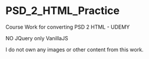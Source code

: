 # PSD_2_HTML_Practice


Course Work for converting PSD 2 HTML - UDEMY 

NO JQuery only VanillaJS

I do not own any images or other content from this work.
